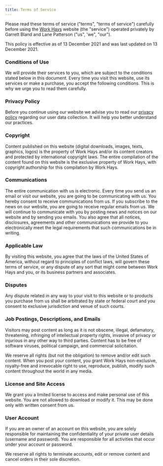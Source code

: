 ```yaml
---
title: Terms of Service
---
```


Please read these terms of service ("terms", "terms of service") carefully before using the [Work Hays](/) website (the "service") operated privately by Garrett Bland and Lane Patterson ("us", 'we", "our").

This policy is effective as of 13 December 2021 and was last updated on 13 December 2021.

### Conditions of Use

We will provide their services to you, which are subject to the conditions stated below in this document. Every time you visit this website, use its services or make a purchase, you accept the following conditions. This is why we urge you to read them carefully.

### Privacy Policy

Before you continue using our website we advise you to read our [privacy policy](/privacy) regarding our user data collection. It will help you better understand our practices.

### Copyright

Content published on this website (digital downloads, images, texts, graphics, logos) is the property of Work Hays and/or its content creators and protected by international copyright laws. The entire compilation of the content found on this website is the exclusive property of Work Hays, with copyright authorship for this compilation by Work Hays.

### Communications

The entire communication with us is electronic. Every time you send us an email or visit our website, you are going to be communicating with us. You hereby consent to receive communications from us. If you subscribe to the news on our website, you are going to receive regular emails from us. We will continue to communicate with you by posting news and notices on our website and by sending you emails. You also agree that all notices, disclosures, agreements and other communications we provide to you electronically meet the legal requirements that such communications be in writing.

### Applicable Law

By visiting this website, you agree that the laws of the United States of America, without regard to principles of conflict laws, will govern these terms of service, or any dispute of any sort that might come between Work Hays and you, or its business partners and associates.

### Disputes

Any dispute related in any way to your visit to this website or to products you purchase from us shall be arbitrated by state or federal court and you consent to exclusive jurisdiction and venue of such courts.

### Job Postings, Descriptions, and Emails

Visitors may post content as long as it is not obscene, illegal, defamatory, threatening, infringing of intellectual property rights, invasive of privacy or injurious in any other way to third parties. Content has to be free of software viruses, political campaign, and commercial solicitation.

We reserve all rights (but not the obligation) to remove and/or edit such content. When you post your content, you grant Work Hays non-exclusive, royalty-free and irrevocable right to use, reproduce, publish, modify such content throughout the world in any media.

### License and Site Access

We grant you a limited license to access and make personal use of this website. You are not allowed to download or modify it. This may be done only with written consent from us.

### User Account

If you are an owner of an account on this website, you are solely responsible for maintaining the confidentiality of your private user details (username and password). You are responsible for all activities that occur under your account or password.

We reserve all rights to terminate accounts, edit or remove content and cancel orders in their sole discretion.
